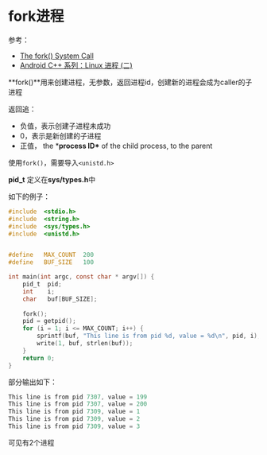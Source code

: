 # fork进程

参考：

+ [The fork() System Call](https://www.csl.mtu.edu/cs4411.ck/www/NOTES/process/fork/create.html)
+ [Android C++ 系列：Linux 进程 (二)](https://xie.infoq.cn/article/63e7bea358c58d98fee659da2)



**fork()**用来创建进程，无参数，返回进程id，创建新的进程会成为caller的子进程

返回追：

+ 负值，表示创建子进程未成功
+ 0，表示是新创建的子进程
+ 正值， the ***process ID\*** of the child process, to the parent



使用`fork()`，需要导入`<unistd.h>`

**pid_t** 定义在**sys/types.h**中



如下的例子：

```c
#include  <stdio.h>
#include  <string.h>
#include  <sys/types.h>
#include  <unistd.h>


#define   MAX_COUNT  200
#define   BUF_SIZE   100

int main(int argc, const char * argv[]) {
    pid_t  pid;
    int    i;
    char   buf[BUF_SIZE];
    
    fork();
    pid = getpid();
    for (i = 1; i <= MAX_COUNT; i++) {
        sprintf(buf, "This line is from pid %d, value = %d\n", pid, i);
        write(1, buf, strlen(buf));
    }
    return 0;
}
```

部分输出如下：

```c
This line is from pid 7307, value = 199
This line is from pid 7307, value = 200
This line is from pid 7309, value = 1
This line is from pid 7309, value = 2
This line is from pid 7309, value = 3
```

可见有2个进程







